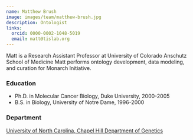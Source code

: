 ```yaml
---
name: Matthew Brush
image: images/team/matthew-brush.jpg
description: Ontologist
links:
  orcid: 0000-0002-1048-5019
  email: matt@tislab.org
---
```


Matt is a Research Assistant Professor at University of Colorado Anschutz School of Medicine
Matt performs ontology development, data modeling, and curation for Monarch Initiative.

### Education

- Ph.D. in Molecular Cancer Biology, Duke University, 2000-2005
- B.S. in Biology, University of Notre Dame, 1996-2000

### Department

[University of North Carolina, Chapel Hill Department of Genetics](https://www.med.unc.edu/genetics)
